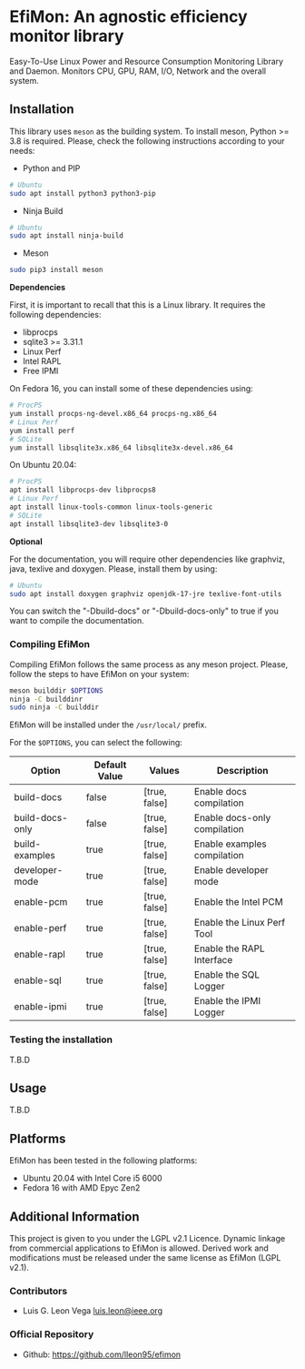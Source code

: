 # EfiMon: An agnostic efficiency monitor library

Easy-To-Use Linux Power and Resource Consumption Monitoring Library and Daemon. Monitors CPU, GPU, RAM, I/O, Network and the overall system.

## Installation

This library uses `meson` as the building system. To install meson, Python >= 3.8 is required. Please, check the following instructions according to your needs:

* Python and PIP

```bash
# Ubuntu
sudo apt install python3 python3-pip
```

* Ninja Build

```bash
# Ubuntu
sudo apt install ninja-build
```

* Meson

```bash
sudo pip3 install meson
```

**Dependencies**

First, it is important to recall that this is a Linux library. It requires the following dependencies:

* libprocps
* sqlite3 >= 3.31.1
* Linux Perf
* Intel RAPL
* Free IPMI

On Fedora 16, you can install some of these dependencies using:

```bash
# ProcPS
yum install procps-ng-devel.x86_64 procps-ng.x86_64
# Linux Perf
yum install perf
# SQLite
yum install libsqlite3x.x86_64 libsqlite3x-devel.x86_64
```

On Ubuntu 20.04:

```bash
# ProcPS
apt install libprocps-dev libprocps8
# Linux Perf
apt install linux-tools-common linux-tools-generic
# SQLite
apt install libsqlite3-dev libsqlite3-0
```

**Optional**

For the documentation, you will require other dependencies like graphviz, java, texlive and doxygen. Please, install them by using:

```bash
# Ubuntu
sudo apt install doxygen graphviz openjdk-17-jre texlive-font-utils
```

You can switch the "-Dbuild-docs" or "-Dbuild-docs-only" to true if you want to compile the documentation.

### Compiling EfiMon

Compiling EfiMon follows the same process as any meson project. Please, follow the steps to have EfiMon on your system:

```bash
meson builddir $OPTIONS
ninja -C builddinr
sudo ninja -C builddir
```

EfiMon will be installed under the `/usr/local/` prefix.

For the `$OPTIONS`, you can select the following:

| Option                 | Default Value    | Values        | Description                      |
|------------------------|------------------|---------------|----------------------------------|
| build-docs             | false            | [true, false] | Enable docs compilation          |
| build-docs-only        | false            | [true, false] | Enable docs-only compilation     |
| build-examples         | true             | [true, false] | Enable examples compilation      |
| developer-mode         | true             | [true, false] | Enable developer mode            |
| enable-pcm             | true             | [true, false] | Enable the Intel PCM             |
| enable-perf            | true             | [true, false] | Enable the Linux Perf Tool       |
| enable-rapl            | true             | [true, false] | Enable the RAPL Interface        |
| enable-sql             | true             | [true, false] | Enable the SQL Logger            |
| enable-ipmi            | true             | [true, false] | Enable the IPMI Logger           |

### Testing the installation

T.B.D


## Usage

T.B.D

## Platforms

EfiMon has been tested in the following platforms:

* Ubuntu 20.04 with Intel Core i5 6000
* Fedora 16 with AMD Epyc Zen2

## Additional Information

This project is given to you under the LGPL v2.1 Licence. Dynamic linkage from commercial applications to EfiMon is allowed. Derived work and modifications must be released under the same license as EfiMon (LGPL v2.1).

### Contributors

* Luis G. Leon Vega <luis.leon@ieee.org>

### Official Repository

* Github: https://github.com/lleon95/efimon
